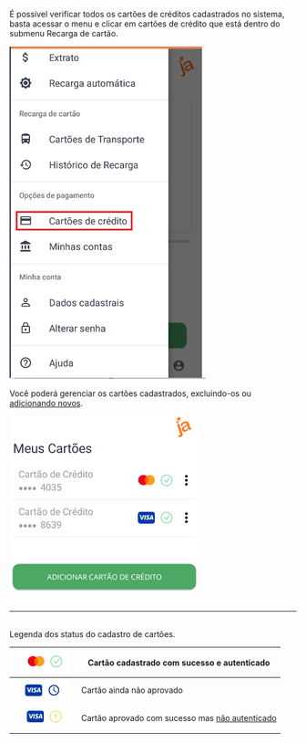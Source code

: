 É possível verificar todos os cartões de créditos cadastrados no sistema, basta acessar o menu e clicar em cartões de crédito que está dentro do submenu Recarga de cartão.

![image.png](/.attachments/image-7bda573b-8493-45f2-938c-82a5cf11da55.png)

Você poderá gerenciar os cartões cadastrados, excluindo-os ou [adicionando novos](/ABT-%2D-app-Android/4.-%2D-Cadastrando-um-cartão-de-Crédito).

![image.png](/.attachments/image-89470e4d-a3f7-4603-aa80-c4d7e93d3d75.png)<br><br>

---
<br>Legenda dos status do cadastro de cartões.


|![image.png](/.attachments/image-131cb5b8-1259-480f-808d-d7ed2290a4a5.png) |  Cartão cadastrado com sucesso e autenticado|
|--|--|
|![image.png](/.attachments/image-75918892-ac17-46b8-b48e-7b724e4962e0.png) | Cartão ainda não aprovado |
| ![image.png](/.attachments/image-74eba109-b3c3-4798-b057-dfafec0201b4.png) | Cartão aprovado com sucesso mas [não autenticado](/ABT-%2D-app-Android/4.-%2D-Cadastrando-um-cartão-de-Crédito/4.1-%2D-Validando-o-cartão-de-crédito-%2D-Ping-Value) |



